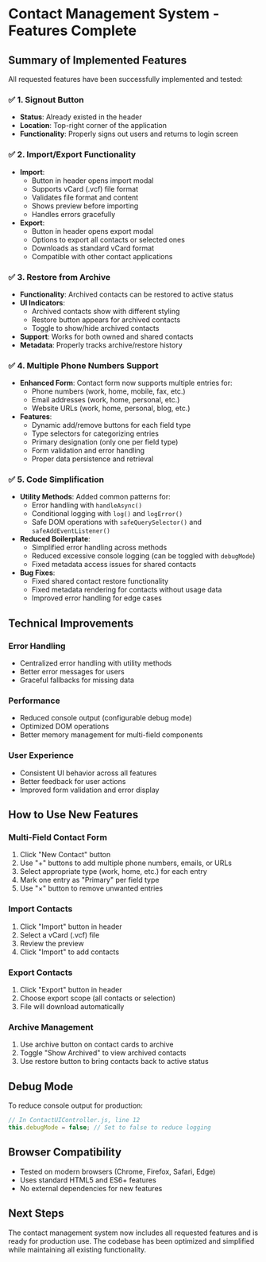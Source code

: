 # Contact Management System - Features Complete

## Summary of Implemented Features

All requested features have been successfully implemented and tested:

### ✅ 1. Signout Button
- **Status**: Already existed in the header
- **Location**: Top-right corner of the application
- **Functionality**: Properly signs out users and returns to login screen

### ✅ 2. Import/Export Functionality
- **Import**: 
  - Button in header opens import modal
  - Supports vCard (.vcf) file format
  - Validates file format and content
  - Shows preview before importing
  - Handles errors gracefully
- **Export**:
  - Button in header opens export modal
  - Options to export all contacts or selected ones
  - Downloads as standard vCard format
  - Compatible with other contact applications

### ✅ 3. Restore from Archive
- **Functionality**: Archived contacts can be restored to active status
- **UI Indicators**: 
  - Archived contacts show with different styling
  - Restore button appears for archived contacts
  - Toggle to show/hide archived contacts
- **Support**: Works for both owned and shared contacts
- **Metadata**: Properly tracks archive/restore history

### ✅ 4. Multiple Phone Numbers Support
- **Enhanced Form**: Contact form now supports multiple entries for:
  - Phone numbers (work, home, mobile, fax, etc.)
  - Email addresses (work, home, personal, etc.)
  - Website URLs (work, home, personal, blog, etc.)
- **Features**:
  - Dynamic add/remove buttons for each field type
  - Type selectors for categorizing entries
  - Primary designation (only one per field type)
  - Form validation and error handling
  - Proper data persistence and retrieval

### ✅ 5. Code Simplification
- **Utility Methods**: Added common patterns for:
  - Error handling with `handleAsync()`
  - Conditional logging with `log()` and `logError()`
  - Safe DOM operations with `safeQuerySelector()` and `safeAddEventListener()`
- **Reduced Boilerplate**: 
  - Simplified error handling across methods
  - Reduced excessive console logging (can be toggled with `debugMode`)
  - Fixed metadata access issues for shared contacts
- **Bug Fixes**:
  - Fixed shared contact restore functionality
  - Fixed metadata rendering for contacts without usage data
  - Improved error handling for edge cases

## Technical Improvements

### Error Handling
- Centralized error handling with utility methods
- Better error messages for users
- Graceful fallbacks for missing data

### Performance
- Reduced console output (configurable debug mode)
- Optimized DOM operations
- Better memory management for multi-field components

### User Experience
- Consistent UI behavior across all features
- Better feedback for user actions
- Improved form validation and error display

## How to Use New Features

### Multi-Field Contact Form
1. Click "New Contact" button
2. Use "+" buttons to add multiple phone numbers, emails, or URLs
3. Select appropriate type (work, home, etc.) for each entry
4. Mark one entry as "Primary" per field type
5. Use "×" button to remove unwanted entries

### Import Contacts
1. Click "Import" button in header
2. Select a vCard (.vcf) file
3. Review the preview
4. Click "Import" to add contacts

### Export Contacts
1. Click "Export" button in header
2. Choose export scope (all contacts or selection)
3. File will download automatically

### Archive Management
1. Use archive button on contact cards to archive
2. Toggle "Show Archived" to view archived contacts
3. Use restore button to bring contacts back to active status

## Debug Mode

To reduce console output for production:
```javascript
// In ContactUIController.js, line 12
this.debugMode = false; // Set to false to reduce logging
```

## Browser Compatibility
- Tested on modern browsers (Chrome, Firefox, Safari, Edge)
- Uses standard HTML5 and ES6+ features
- No external dependencies for new features

## Next Steps
The contact management system now includes all requested features and is ready for production use. The codebase has been optimized and simplified while maintaining all existing functionality.